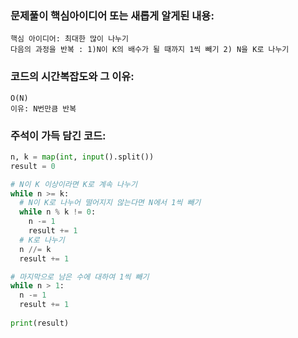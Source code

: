 ### 문제풀이 핵심아이디어 또는 새롭게 알게된 내용: 
    핵심 아이디어: 최대한 많이 나누기
    다음의 과정을 반복 : 1)N이 K의 배수가 될 때까지 1씩 빼기 2) N을 K로 나누기
    
### 코드의 시간복잡도와 그 이유:
    O(N)
    이유: N번만큼 반복 
    
    
### 주석이 가득 담긴 코드:
```python
n, k = map(int, input().split())
result = 0

# N이 K 이상이라면 K로 계속 나누기
while n >= k:
  # N이 K로 나누어 떨어지지 않는다면 N에서 1씩 빼기
  while n % k != 0:
    n -= 1
    result += 1
  # K로 나누기
  n //= k
  result += 1

# 마지막으로 남은 수에 대하여 1씩 빼기
while n > 1:
  n -= 1
  result += 1
  
print(result)
```
